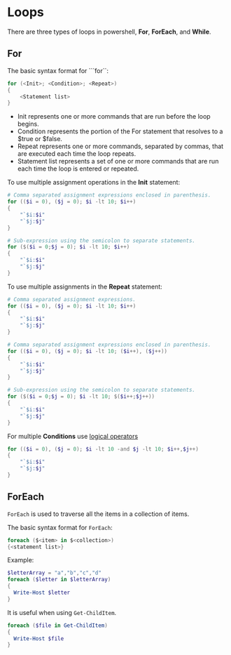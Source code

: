 # Loops

[comment]: # (https://docs.microsoft.com/en-us/powershell/module/microsoft.powershell.core/about/about_for?view=powershell-6)

[comment]: # (https://docs.microsoft.com/en-us/powershell/module/microsoft.powershell.core/about/about_foreach?view=powershell-6)

There are three types of loops in powershell, **For**, **ForEach**, and **While**.

## For

The basic syntax format for ```for``:

```PowerShell
for (<Init>; <Condition>; <Repeat>)
{
    <Statement list>
}
```

- Init represents one or more commands that are run before the loop begins.
- Condition represents the portion of the For statement that resolves to a $true or $false.
- Repeat represents one or more commands, separated by commas, that are executed each time the loop repeats.
- Statement list represents a set of one or more commands that are run each time the loop is entered or repeated.

To use multiple assignment operations in the **Init** statement:

```PowerShell
# Comma separated assignment expressions enclosed in parenthesis.
for (($i = 0), ($j = 0); $i -lt 10; $i++)
{
    "`$i:$i"
    "`$j:$j"
}

# Sub-expression using the semicolon to separate statements.
for ($($i = 0;$j = 0); $i -lt 10; $i++)
{
    "`$i:$i"
    "`$j:$j"
}
```

To use multiple assignments in the **Repeat** statement:

```PowerShell
# Comma separated assignment expressions.
for (($i = 0), ($j = 0); $i -lt 10; $i++)
{
    "`$i:$i"
    "`$j:$j"
}

# Comma separated assignment expressions enclosed in parenthesis.
for (($i = 0), ($j = 0); $i -lt 10; ($i++), ($j++))
{
    "`$i:$i"
    "`$j:$j"
}

# Sub-expression using the semicolon to separate statements.
for ($($i = 0;$j = 0); $i -lt 10; $($i++;$j++))
{
    "`$i:$i"
    "`$j:$j"
}
```

For multiple **Conditions** use [logical operators](6.1_Logical-Operators.md)

```PowerShell
for (($i = 0), ($j = 0); $i -lt 10 -and $j -lt 10; $i++,$j++)
{
    "`$i:$i"
    "`$j:$j"
}
```

## ForEach

``ForEach`` is used to traverse all the items in a collection of items.

The basic syntax format for ```ForEach```:

```PowerShell
foreach ($<item> in $<collection>)
{<statement list>}
```

Example:

```PowerShell
$letterArray = "a","b","c","d"
foreach ($letter in $letterArray)
{
  Write-Host $letter
}
```

It is useful when using ```Get-ChildItem```.

```PowerShell
foreach ($file in Get-ChildItem)
{
  Write-Host $file
}
```
